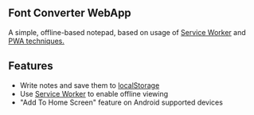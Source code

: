 ## Font Converter WebApp

A simple, offline-based notepad, based on usage of [Service Worker](https://developer.mozilla.org/en-US/docs/Web/API/Service_Worker_API) and [PWA techniques.](https://www.smashingmagazine.com/2016/08/a-beginners-guide-to-progressive-web-apps/)

## Features
  - Write notes and save them to [localStorage](https://developer.mozilla.org/en/docs/Web/API/Window/localStorage)
  - Use [Service Worker](https://developers.google.com/web/fundamentals/getting-started/primers/service-workers) to enable offline viewing
  - "Add To Home Screen" feature on Android supported devices


